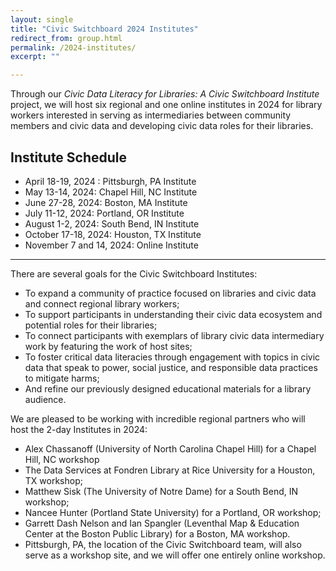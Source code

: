 ```yaml
---
layout: single
title: "Civic Switchboard 2024 Institutes"
redirect_from: group.html
permalink: /2024-institutes/
excerpt: ""

---
```

Through our _Civic Data Literacy for Libraries: A Civic Switchboard Institute_ project, we will host 
six regional and one online institutes in 2024 for library workers interested in serving as intermediaries 
between community members and civic data and developing civic data roles for their libraries.

## Institute Schedule

* April 18-19, 2024 : Pittsburgh, PA Institute
* May 13-14, 2024: Chapel Hill, NC Institute
* June 27-28, 2024: Boston, MA Institute
* July 11-12, 2024: Portland, OR Institute
* August 1-2, 2024: South Bend, IN Institute
* October 17-18, 2024: Houston, TX Institute
* November 7 and 14, 2024: Online Institute

---

There are several goals for the Civic Switchboard Institutes:

* To expand a community of practice focused on libraries and civic data and connect regional library workers;
* To support participants in understanding their civic data ecosystem and potential roles for their libraries;
* To connect participants with exemplars of library civic data intermediary work by featuring the work of host sites;
* To foster critical data literacies through engagement with topics in civic data that speak to power, social justice, and responsible data practices to mitigate harms;
* And refine our previously designed educational materials for a library audience.

We are pleased to be working with incredible regional partners who will host the 2-day Institutes in 2024:

* Alex Chassanoff (University of North Carolina Chapel Hill) for a Chapel Hill, NC workshop
* The Data Services at Fondren Library at Rice University for a Houston, TX workshop;
* Matthew Sisk (The University of Notre Dame) for a South Bend, IN workshop;
* Nancee Hunter (Portland State University) for a Portland, OR workshop;
* Garrett Dash Nelson and Ian Spangler (Leventhal Map & Education Center at the Boston Public Library) for a Boston, MA workshop.
* Pittsburgh, PA, the location of the Civic Switchboard team, will also serve as a workshop site, and we will offer one entirely online workshop.
